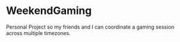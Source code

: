 # WeekendGaming
Personal Project so my friends and I can coordinate a gaming session across multiple timezones.
